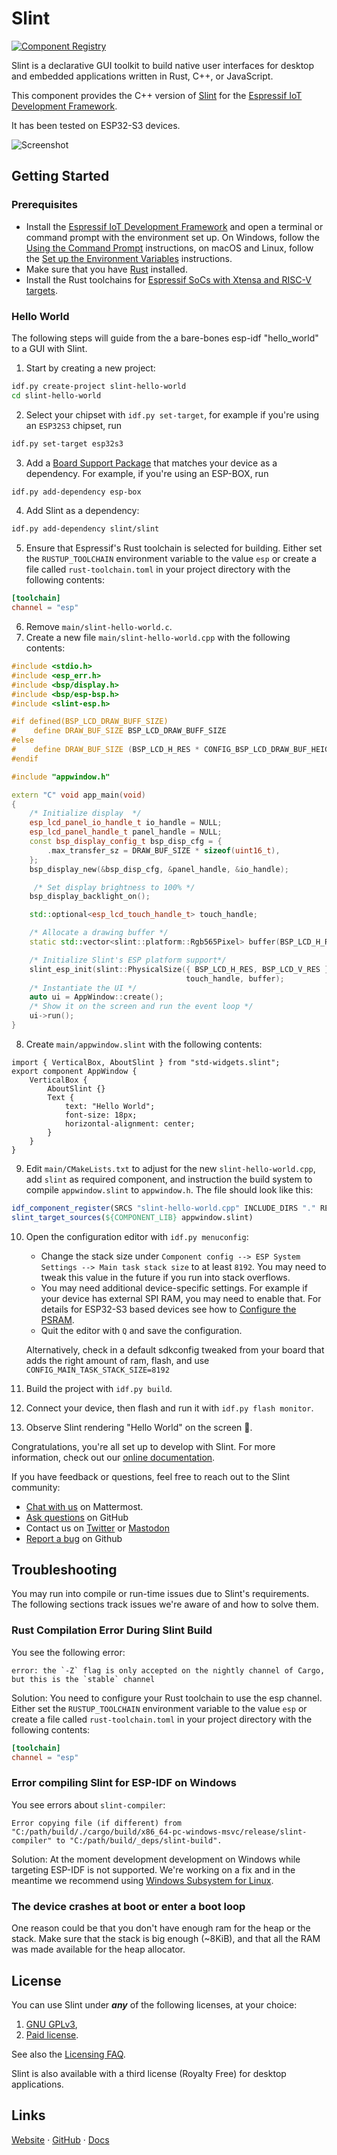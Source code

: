 <!-- Copyright © SixtyFPS GmbH <info@slint.dev> ; SPDX-License-Identifier: GPL-3.0-only OR LicenseRef-Slint-Royalty-free-2.0 OR LicenseRef-Slint-commercial -->

# Slint

[![Component Registry](https://components.espressif.com/components/slint/slint/badge.svg)](https://components.espressif.com/components/slint/slint)

Slint is a declarative GUI toolkit to build native user interfaces for desktop and embedded applications written in Rust, C++, or JavaScript.

This component provides the C++ version of [Slint](https://slint.dev/) for the [Espressif IoT Development Framework](https://docs.espressif.com/projects/esp-idf/en/latest/esp32/index.html).

It has been tested on ESP32-S3 devices.

![Screenshot](https://user-images.githubusercontent.com/959326/260754861-e2130cce-9d2b-4925-9536-88293818ac3e.jpeg)

## Getting Started

### Prerequisites

* Install the [Espressif IoT Development Framework](https://docs.espressif.com/projects/esp-idf/en/latest/esp32/index.html) and open a terminal or command prompt with the environment set up.
On Windows, follow the [Using the Command Prompt](https://docs.espressif.com/projects/esp-idf/en/latest/esp32/get-started/windows-setup.html#using-the-command-prompt) instructions, on macOS and Linux, follow the
[Set up the Environment Variables](https://docs.espressif.com/projects/esp-idf/en/latest/esp32/get-started/linux-macos-setup.html#step-4-set-up-the-environment-variables) instructions.
* Make sure that you have [Rust](https://esp-rs.github.io/book/installation/rust.html) installed.
* Install the Rust toolchains for [Espressif SoCs with Xtensa and RISC-V targets](https://esp-rs.github.io/book/installation/riscv-and-xtensa.html).

### Hello World

The following steps will guide from the a bare-bones esp-idf "hello_world" to a GUI with Slint.

1. Start by creating a new project:
```bash
idf.py create-project slint-hello-world
cd slint-hello-world
```
2. Select your chipset with `idf.py set-target`, for example if you're using an `ESP32S3` chipset, run
```bash
idf.py set-target esp32s3
```
3. Add a [Board Support Package](https://github.com/espressif/esp-bsp#esp-bsp-espressifs-board-support-packages) that matches your device as a dependency. For example, if you're using an ESP-BOX, run
```bash
idf.py add-dependency esp-box
```
4. Add Slint as a dependency:
```bash
idf.py add-dependency slint/slint
```
5. Ensure that Espressif's Rust toolchain is selected for building. Either set the `RUSTUP_TOOLCHAIN` environment variable to the value `esp` or create a file called `rust-toolchain.toml` in your project directory with the following contents:
```toml
[toolchain]
channel = "esp"
```
6. Remove `main/slint-hello-world.c`.
7. Create a new file `main/slint-hello-world.cpp` with the following contents:
```cpp
#include <stdio.h>
#include <esp_err.h>
#include <bsp/display.h>
#include <bsp/esp-bsp.h>
#include <slint-esp.h>

#if defined(BSP_LCD_DRAW_BUFF_SIZE)
#    define DRAW_BUF_SIZE BSP_LCD_DRAW_BUFF_SIZE
#else
#    define DRAW_BUF_SIZE (BSP_LCD_H_RES * CONFIG_BSP_LCD_DRAW_BUF_HEIGHT)
#endif

#include "appwindow.h"

extern "C" void app_main(void)
{
    /* Initialize display  */
    esp_lcd_panel_io_handle_t io_handle = NULL;
    esp_lcd_panel_handle_t panel_handle = NULL;
    const bsp_display_config_t bsp_disp_cfg = {
        .max_transfer_sz = DRAW_BUF_SIZE * sizeof(uint16_t),
    };
    bsp_display_new(&bsp_disp_cfg, &panel_handle, &io_handle);

     /* Set display brightness to 100% */
    bsp_display_backlight_on();

    std::optional<esp_lcd_touch_handle_t> touch_handle;

    /* Allocate a drawing buffer */
    static std::vector<slint::platform::Rgb565Pixel> buffer(BSP_LCD_H_RES * BSP_LCD_V_RES);

    /* Initialize Slint's ESP platform support*/
    slint_esp_init(slint::PhysicalSize({ BSP_LCD_H_RES, BSP_LCD_V_RES }), panel_handle,
                                       touch_handle, buffer);
    /* Instantiate the UI */
    auto ui = AppWindow::create();
    /* Show it on the screen and run the event loop */
    ui->run();
}
```
8. Create `main/appwindow.slint` with the following contents:
```
import { VerticalBox, AboutSlint } from "std-widgets.slint";
export component AppWindow {
    VerticalBox {
        AboutSlint {}
        Text {
            text: "Hello World";
            font-size: 18px;
            horizontal-alignment: center;
        }
    }
}
```
9. Edit `main/CMakeLists.txt` to adjust for the new `slint-hello-world.cpp`, add `slint` as required component,
   and instruction the build system to compile `appwindow.slint` to `appwindow.h`. The file should look like this:
```cmake
idf_component_register(SRCS "slint-hello-world.cpp" INCLUDE_DIRS "." REQUIRES slint)
slint_target_sources(${COMPONENT_LIB} appwindow.slint)
```
10. Open the configuration editor with `idf.py menuconfig`:
    * Change the stack size under `Component config --> ESP System Settings --> Main task stack size` to at least `8192`. You may need to tweak this value in the future if you run into stack overflows.
    * You may need additional device-specific settings. For example if your device has external SPI RAM,
       you may need to enable that. For details for ESP32-S3 based devices see how to [Configure the PSRAM](https://docs.espressif.com/projects/esp-idf/en/latest/esp32s3/api-guides/flash_psram_config.html#configure-the-psram).
    * Quit the editor with `Q` and save the configuration.

    Alternatively, check in a default sdkconfig tweaked from your board that adds the right amount of ram, flash, and use `CONFIG_MAIN_TASK_STACK_SIZE=8192`

11.  Build the project with `idf.py build`.
12.  Connect your device, then flash and run it with `idf.py flash monitor`.
13.  Observe Slint rendering "Hello World" on the screen 🎉.

Congratulations, you're all set up to develop with Slint. For more information, check out our [online documentation](https://slint.dev/docs).

If you have feedback or questions, feel free to reach out to the Slint community:

-   [Chat with us](https://chat.slint.dev/) on Mattermost.
-   [Ask questions](https://github.com/slint-ui/slint/discussions) on GitHub
-   Contact us on [Twitter](https://twitter.com/slint_ui) or [Mastodon](https://fosstodon.org/@slint)
-   [Report a bug](https://github.com/slint-ui/slint/issues) on Github

## Troubleshooting

You may run into compile or run-time issues due to Slint's requirements. The following sections
track issues we're aware of and how to solve them.

### Rust Compilation Error During Slint Build

You see the following error:

```
error: the `-Z` flag is only accepted on the nightly channel of Cargo, but this is the `stable` channel
```

Solution: You need to configure your Rust toolchain to use the esp channel. Either set the `RUSTUP_TOOLCHAIN` environment variable to the value `esp` or create a file called `rust-toolchain.toml` in your project directory with the following contents:
```toml
[toolchain]
channel = "esp"
```

### Error compiling Slint for ESP-IDF on Windows

You see errors about `slint-compiler`:

```
Error copying file (if different) from "C:/path/build/./cargo/build/x86_64-pc-windows-msvc/release/slint-compiler" to "C:/path/build/_deps/slint-build".
```

Solution: At the moment development development on Windows while targeting ESP-IDF is not supported. We're working on a fix and in the meantime we recommend
using [Windows Subsystem for Linux](https://learn.microsoft.com/en-us/windows/wsl/).

### The device crashes at boot or enter a boot loop

One reason could be that you don't have enough ram for the heap or the stack.
Make sure that the stack is big enough (~8KiB), and that all the RAM was made available for the heap allocator.

## License

You can use Slint under ***any*** of the following licenses, at your choice:

1. [GNU GPLv3](https://github.com/slint-ui/slint/blob/master/LICENSES/GPL-3.0-only.txt),
2. [Paid license](https://slint.dev/pricing.html).

See also the [Licensing FAQ](https://github.com/slint-ui/slint/blob/master/FAQ.md#licensing).

Slint is also available with a third license (Royalty Free) for desktop applications.

## Links

[Website](https://slint.dev) · [GitHub](https://github.com/slint-ui/slint) · [Docs](https://slint.dev/docs/cpp)
